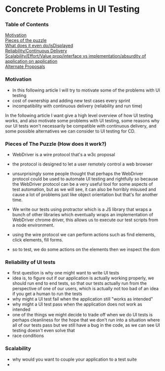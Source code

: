 # Concrete Problems in UI Testing

### Table of Contents
[Motivation]()<br>
[Pieces of the puzzle]()<br>
[What does it even do/isDisplayed]()<br>
[Reliability/Continuous Delivery]()<br>
[Scalability/Effort/Value prop/interface vs implementation/absurdity of application on application]()<br>
[Alternate Proposals]()<br>

### Motivation
- In this following article I will try to motivate some of the problems with UI testing
- cost of ownership and adding new test cases every sprint
- incompatibility with continuous delivery (reliability and run time)

In the following article I want give a high level overview of how UI testing works, and also motivate some problems with UI testing, some reasons why our UI tests won't necessarily be compatible with continuous delivery, and some possible alternatives we can consider to UI testing for CD.

### Pieces of The Puzzle (How does it work?)
- WebDriver is a wire protocol that's a w3c proposal
- the protocol is designed to let a user remotely control a web browser
- unsurprisingly some people thought that perhaps the WebDriver protocol could be used to automate UI testing and rightfully so because the WebDriver protocol can be a very useful tool for some aspects of test automation, but as we will see, it can also be horribly misused and cause a lot of problems just like object orientation but that's for another time.

- We write our tests using protractor which is a JS library that wraps a bunch of other libraries which eventually wraps an implementation of WebDriver chrome driver, this allows us to execute our test scripts from a node environment.

- using the wire protocol we can perform actions such as find elements, click elements, fill forms.
- so to test, we do some actions on the elements then we inspect the dom

### Reliability of UI tests
- first question is why one might want to write UI tests
- idea is, to figure out if our application is actually working properly, we should run end to end tests, so that our tests actually run from the perspective of one of our users, which is actually not too bad of an idea if you get a human to run the tests
- why might a UI test fail when the application still "works as intended"
- why might a UI test pass when the application does not work as intended
- one of the things we might decide to trade off when we do UI tests is perhaps cleanliness for the hope that we don't run into a situation where all of our tests pass but we still have a bug in the code, as we can see UI testing doesn't even solve that
- race conditions

### Scalability
- why would you want to couple your application to a test suite
-
